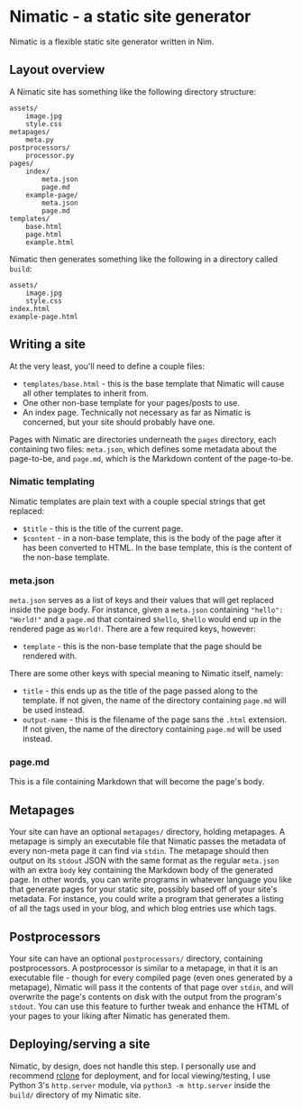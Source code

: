 Nimatic - a static site generator
=================================

Nimatic is a flexible static site generator written in Nim.


## Layout overview

A Nimatic site has something like the following directory structure:

	assets/
		image.jpg
		style.css
	metapages/
		meta.py
	postprocessors/
		processor.py
	pages/
		index/
			meta.json
			page.md
		example-page/
			meta.json
			page.md
	templates/
		base.html
		page.html
		example.html
		
Nimatic then generates something like the following in a directory called `build`:

	assets/
		image.jpg
		style.css
	index.html
	example-page.html


## Writing a site

At the very least, you'll need to define a couple files:

* `templates/base.html` - this is the base template that Nimatic will cause all other templates to inherit from.
* One other non-base template for your pages/posts to use.
* An index page. Technically not necessary as far as Nimatic is concerned, but your site should probably have one.


Pages with Nimatic are directories underneath the `pages` directory, each containing two files: `meta.json`, which
defines some metadata about the page-to-be, and `page.md`, which is the Markdown content of the page-to-be.


### Nimatic templating

Nimatic templates are plain text with a couple special strings that get replaced:

* `$title` - this is the title of the current page.
* `$content` - in a non-base template, this is the body of the page after it has been converted to HTML. In the base
  template, this is the content of the non-base template.


### meta.json

`meta.json` serves as a list of keys and their values that will get replaced inside the page body. For instance, given
a `meta.json` containing `"hello": "World!"` and a `page.md` that contained `$hello`, `$hello` would end up in the rendered
page as `World!`. There are a few required keys, however:

* `template` - this is the non-base template that the page should be rendered with.

There are some other keys with special meaning to Nimatic itself, namely:

* `title` - this ends up as the title of the page passed along to the template. If not given, the name of the directory
  containing `page.md` will be used instead.
* `output-name` - this is the filename of the page sans the `.html` extension. If not given, the name of the directory
  containing `page.md` will be used instead.

### page.md

This is a file containing Markdown that will become the page's body.


## Metapages

Your site can have an optional `metapages/` directory, holding metapages. A metapage is simply an executable file that Nimatic passes the metadata
of every non-meta page it can find via `stdin`. The metapage should then output on its `stdout` JSON with the same format as
the regular `meta.json` with an extra `body` key containing the Markdown body of the generated page. In other words, you can
write programs in whatever language you like that generate pages for your static site, possibly based off of your site's metadata.
For instance, you could write a program that generates a listing of all the tags used in your blog, and which blog entries use which tags.


## Postprocessors

Your site can have an optional `postprocessors/` directory, containing postprocessors. A postprocessor is similar to a metapage,
in that it is an executable file - though for every compiled page (even ones generated by a metapage), Nimatic will pass it the contents of that page
over `stdin`, and will overwrite the page's contents on disk with the output from the program's `stdout`. You can use this feature to further tweak and
enhance the HTML of your pages to your liking after Nimatic has generated them.


## Deploying/serving a site

Nimatic, by design, does not handle this step. I personally use and recommend [rclone](https://rclone) for deployment,
and for local viewing/testing, I use Python 3's `http.server` module, via `python3 -m http.server` inside the `build/` directory
of my Nimatic site.
